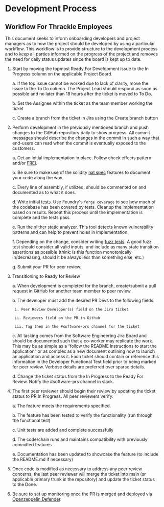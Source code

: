 # Development Process


## Workflow For Thrackle Employees

This document seeks to inform onboarding developers and project managers as to how the project should be developed by using a particular workflow. This workflow is to provide structure to the development process and to keep all parties informed on the progress of the project and removes the need for daily status updates since the board is kept up to date. 

1. Start by moving the topmost Ready For Development issue to the In Progress column on the applicable Project Board.

    a. If the top issue cannot be worked due to lack of clarity, move the issue to the To Do column. The Project Lead should respond as soon as possible and no later than 18 hours after the ticket is moved to To Do.

    b. Set the Assignee within the ticket as the team member working the ticket

    c. Create a branch from the ticket in Jira using the Create branch button

2. Perform development in the previously mentioned branch and push changes to the GitHub repository daily to show progress. All commit messages should describe the changes in the commit in such a way that end-users can read when the commit is eventually exposed to the customers.

    a. Get an initial implementation in place. Follow check effects pattern and/or [FREI](https://www.nascent.xyz/idea/youre-writing-require-statements-wrong).

    b. Be sure to make use of the solidity [nat spec](https://docs.soliditylang.org/en/develop/natspec-format.html) features to document your code along the way.

    c. Every line of assembly, if utilized, should be commented on and documented as to what it does.

    d. Write initial [tests](https://book.getfoundry.sh/forge/tests). Use Foundry's `forge coverage` to see how much of the codebase has been covered by tests. Cleanup the implementation based on results. Repeat this process until the implementation is complete and the tests pass.

    e. Run the [slither](https://github.com/crytic/slither) static analyzer. This tool detects known vulnerability patterns and can help to prevent holes in implementation.

    f. Depending on the change, consider writing [fuzz tests](https://book.getfoundry.sh/forge/fuzz-testing). A good fuzz test should consider all valid inputs, and include as many state transition assertions as possible (think: is this function monotonically in/decreasing, should it be always less than something else, etc.)

    g. Submit your PR for peer review.

3. Transitioning to Ready for Review

    a. When development is completed for the branch, create/submit a pull request in GitHub for another team member to peer review. 

    b. The developer must add the desired PR Devs to the following fields:

        i. Peer Review Developer(s) field on the Jira ticket

        ii. Reviewers field on the PR in Github

        iii. Tag them in the #software-prs channel for the ticket

    c. All tasking comes from the Software Engineering Jira Board and should be documented such that a co-worker may replicate the work. This may be as simple as a “follow the README instructions to start the application” or as complex as a new document outlining how to launch an application and access it. Each ticket should contain or reference this information in the Developer Functional Test field prior to being marked for peer review. Verbose details are preferred over sparse details.

    d. Change the ticket status from the In Progress to the Ready For Review. Notify the #software-prs channel in slack.

 4. The first peer reviewer should begin their review by updating the ticket status to PR In Progress. All peer reviewers verify:

    a. The feature meets the requirements specified.

    b. The feature has been tested to verify the functionality (run through the functional test)

    c. Unit tests are added and complete successfully

    d. The code/chain runs and maintains compatibility with previously committed features

    e. Documentation has been updated to showcase the feature (to include the README.md if necessary)

5. Once code is modified as necessary to address any peer review concerns, the last peer reviewer will merge the ticket into main (or applicable primary trunk in the repository) and update the ticket status to the Done.

6. Be sure to set up monitoring once the PR is merged and deployed via [Openzeppelin Defender](https://docs.openzeppelin.com/defender/v2/module/monitor).